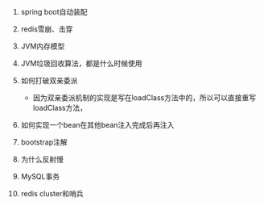 1. spring boot自动装配

2. redis雪崩、击穿

3. JVM内存模型

4. JVM垃圾回收算法，都是什么时候使用

5. 如何打破双亲委派

   - 因为双亲委派机制的实现是写在loadClass方法中的，所以可以直接重写loadClass方法，

6. 如何实现一个bean在其他bean注入完成后再注入

7. bootstrap注解

8. 为什么反射慢

9. MySQL事务

10. redis cluster和哨兵

    